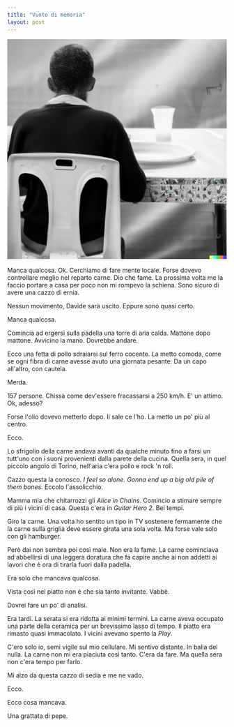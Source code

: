```yaml
---
title: "Vuoto di memoria"
layout: post
---
```


![](/assets/images/vuoto-di-memoria.png)

Manca qualcosa. Ok. Cerchiamo di fare mente locale. Forse dovevo controllare meglio nel reparto carne. Dio che fame. La prossima volta me la faccio portare a casa per poco non mi rompevo la schiena. Sono sicuro di avere una cazzo di ernia.

Nessun movimento, Davide sarà uscito. Eppure sono quasi certo.

Manca qualcosa.

Comincia ad ergersi sulla padella una torre di aria calda. Mattone dopo mattone. Avvicino la mano. Dovrebbe andare.

Ecco una fetta di pollo sdraiarsi sul ferro cocente. La metto comoda, come se ogni fibra di carne avesse avuto una giornata pesante. Da un capo all'altro, con cautela.

Merda.

157 persone. Chissà come dev'essere fracassarsi a 250 km/h. E' un attimo. Ok, adesso?

Forse l'olio dovevo metterlo dopo. Il sale ce l'ho. La metto un po' più al centro.

Ecco.

Lo sfrigolio della carne andava avanti da qualche minuto fino a farsi un tutt'uno con i suoni provenienti dalla parete della cucina. Quella sera, in quel piccolo angolo di Torino, nell'aria c'era pollo e rock 'n roll.

Cazzo questa la conosco. *I feel so alone. Gonna end up a big old pile of them bones.* Eccolo l'assolicchio.

Mamma mia che chitarrozzi gli *Alice in Chains*. Comincio a stimare sempre di più i vicini di casa. Questa c'era in *Guitar Hero 2*. Bei tempi.

Giro la carne. Una volta ho sentito un tipo in TV sostenere fermamente che la carne sulla griglia deve essere girata una sola volta. Ma forse vale solo con gli hamburger.

Però dai non sembra poi così male. Non era la fame. La carne cominciava ad abbellirsi di una leggera doratura che fa capire anche ai non addetti ai lavori che è ora di tirarla fuori dalla padella.

Era solo che mancava qualcosa.

Vista così nel piatto non è che sia tanto invitante. Vabbè.

Dovrei fare un po' di analisi.

Era tardi. La serata si era ridotta ai minimi termini. La carne aveva occupato una parte della ceramica per un brevissimo lasso di tempo. Il piatto era rimasto quasi immacolato. I vicini avevano spento la *Play*.

C'ero solo io, semi vigile sul mio cellulare. Mi sentivo distante. In balia del nulla. La carne non mi era piaciuta così tanto. C'era da fare. Ma quella sera non c'era tempo per farlo.

Mi alzo da questa cazzo di sedia e me ne vado.

Ecco.

Ecco cosa mancava.

Una grattata di pepe.